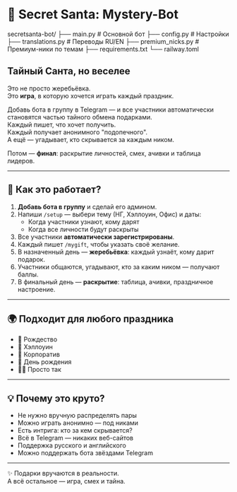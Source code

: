 # 🎄 Secret Santa: Mystery-Bot

secretsanta-bot/
├── main.py            # Основной бот
├── config.py          # Настройки
├── translations.py    # Переводы RU/EN
├── premium_nicks.py   # Премиум-ники по темам
├── requirements.txt
└── railway.toml     

## Тайный Санта, но веселее

Это не просто жеребьёвка.  
Это **игра**, в которую хочется играть каждый праздник.

Добавь бота в группу в Telegram — и все участники автоматически становятся частью тайного обмена подарками.  
Каждый пишет, что хочет получить.  
Каждый получает анонимного "подопечного".  
А ещё — угадывает, кто скрывается за каждым ником.

Потом — **финал**: раскрытие личностей, смех, ачивки и таблица лидеров.

---

## 🎯 Как это работает?

1. **Добавь бота в группу** и сделай его админом.
2. Напиши `/setup` — выбери тему (НГ, Хэллоуин, Офис) и даты:
   - Когда участники узнают, кому дарят
   - Когда все личности будут раскрыты
3. Все участники **автоматически зарегистрированы**.
4. Каждый пишет `/mygift`, чтобы указать своё желание.
5. В назначенный день — **жеребьёвка**: каждый узнаёт, кому дарит подарок.
6. Участники общаются, угадывают, кто за каким ником — получают баллы.
7. В финальный день — **раскрытие**: таблица, ачивки, праздничное настроение.

---

## 🌍 Подходит для любого праздника

- 🎄 Рождество
- 🎃 Хэллоуин
- 👔 Корпоратив
- 🎉 День рождения
- 🧙‍♂️ Просто так

---

## 💡 Почему это круто?

- Не нужно вручную распределять пары
- Можно играть анонимно — под никами
- Есть интрига: кто за кем скрывается?
- Всё в Telegram — никаких веб-сайтов
- Поддержка русского и английского
- Можно поддержать бота звёздами Telegram

---

✨ Подарки вручаются в реальности.  
А всё остальное — игра, смех и тайна.